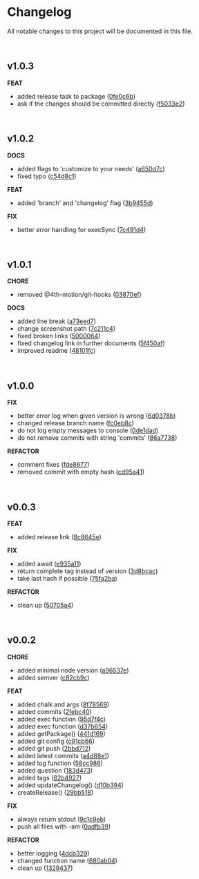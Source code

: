 # Changelog
All notable changes to this project will be documented in this file.

<br>

## v1.0.3

**FEAT**

* added release task to package ([0fe0c6b](https://github.com/4th-motion/release/commit/0fe0c6b))
* ask if the changes should be committed directly ([f5033e2](https://github.com/4th-motion/release/commit/f5033e2)) 

<br>


## v1.0.2

**DOCS**

* added flags to 'customize to your needs' ([a650d7c](https://github.com/4th-motion/release/commit/a650d7c))
* fixed typo ([c54d8c1](https://github.com/4th-motion/release/commit/c54d8c1))

**FEAT**

* added 'branch' and 'changelog' flag ([3b9455d](https://github.com/4th-motion/release/commit/3b9455d))

**FIX**

* better error handling for execSync ([7c491d4](https://github.com/4th-motion/release/commit/7c491d4)) 

<br>

## v1.0.1

**CHORE**

* removed @4th-motion/git-hooks ([03870ef](https://github.com/4th-motion/release/commit/03870ef))

**DOCS**

* added line break ([a73eed7](https://github.com/4th-motion/release/commit/a73eed7))
* change screenshot path ([7c211c4](https://github.com/4th-motion/release/commit/7c211c4))
* fixed broken links ([5000064](https://github.com/4th-motion/release/commit/5000064))
* fixed changelog link in further documents ([5f450af](https://github.com/4th-motion/release/commit/5f450af))
* improved readme ([48101fc](https://github.com/4th-motion/release/commit/48101fc)) 

<br>

## v1.0.0

**FIX**

* better error log when given version is wrong ([6d0378b](https://github.com/4th-motion/release/commit/6d0378b))
* changed release branch name ([fc0eb8c](https://github.com/4th-motion/release/commit/fc0eb8c))
* do not log empty messages to console ([0de1dad](https://github.com/4th-motion/release/commit/0de1dad))
* do not remove commits with string 'commits' ([86a7738](https://github.com/4th-motion/release/commit/86a7738))

**REFACTOR**

* comment fixes ([fde8677](https://github.com/4th-motion/release/commit/fde8677))
* removed commit with empty hash ([cd95a41](https://github.com/4th-motion/release/commit/cd95a41)) 

<br>

## v0.0.3

**FEAT**

* added release link ([8c8645e](https://github.com/4th-motion/release/commit/8c8645e))

**FIX**

* added await ([e935a11](https://github.com/4th-motion/release/commit/e935a11))
* return complete tag instead of version ([3d8bcac](https://github.com/4th-motion/release/commit/3d8bcac))
* take last hash if possible ([75fa2ba](https://github.com/4th-motion/release/commit/75fa2ba))

**REFACTOR**

* clean up ([50705a4](https://github.com/4th-motion/release/commit/50705a4))

<br>

## v0.0.2

**CHORE**

* added minimal node version ([a96537e](https://github.com/4th-motion/release/commit/a96537e))
* added semver ([c82cb9c](https://github.com/4th-motion/release/commit/c82cb9c))

**FEAT**

* added chalk and args ([8f78569](https://github.com/4th-motion/release/commit/8f78569))
* added commits ([2febc40](https://github.com/4th-motion/release/commit/2febc40))
* added exec function ([95d7f4c](https://github.com/4th-motion/release/commit/95d7f4c))
* added exec function ([d37b654](https://github.com/4th-motion/release/commit/d37b654))
* added getPackage() ([441d169](https://github.com/4th-motion/release/commit/441d169))
* added git config ([c91cb66](https://github.com/4th-motion/release/commit/c91cb66))
* added git push ([2bbd712](https://github.com/4th-motion/release/commit/2bbd712))
* added latest commits ([a4d88e1](https://github.com/4th-motion/release/commit/a4d88e1))
* added log function ([58cc986](https://github.com/4th-motion/release/commit/58cc986))
* added question ([183d473](https://github.com/4th-motion/release/commit/183d473))
* added tags ([82b4927](https://github.com/4th-motion/release/commit/82b4927))
* added updateChangelog() ([d10b394](https://github.com/4th-motion/release/commit/d10b394))
* createRelease() ([29bb518](https://github.com/4th-motion/release/commit/29bb518))

**FIX**

* always return stdout ([9c1c9eb](https://github.com/4th-motion/release/commit/9c1c9eb))
* push all files with -am ([0adfb39](https://github.com/4th-motion/release/commit/0adfb39))

**REFACTOR**

* better logging ([4dcb329](https://github.com/4th-motion/release/commit/4dcb329))
* changed function name ([680ab04](https://github.com/4th-motion/release/commit/680ab04))
* clean up ([1329437](https://github.com/4th-motion/release/commit/1329437))

<br>

